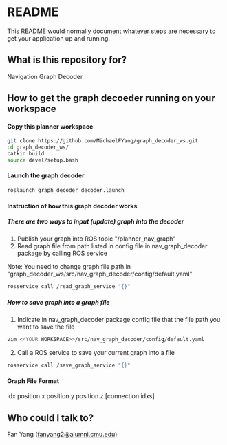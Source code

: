 # README #

This README would normally document whatever steps are necessary to get your application up and running.

## What is this repository for?

Navigation Graph Decoder

## How to get the graph decoeder running on your workspace 

#### Copy this planner workspace
```bash
git clone https://github.com/MichaelFYang/graph_decoder_ws.git
cd graph_decoder_ws/
catkin build
source devel/setup.bash
```

#### Launch the graph decoder
```bash
roslaunch graph_decoder decoder.launch
```

#### Instruction of how this graph decoder works
##### There are two ways to input (update) graph into the decoder
1. Publish your graph into ROS topic "/planner_nav_graph"
2. Read graph file from path listed in config file in nav_graph_decoder package by calling ROS service

Note: You need to change graph file path in "graph_decoder_ws/src/nav_graph_decoder/config/default.yaml"
```bash
rosservice call /read_graph_service "{}"
```
##### How to save graph into a graph file
1. Indicate in nav_graph_decoder package config file that the file path you want to save the file
```bash
vim <<YOUR WORKSPACE>>/src/nav_graph_decoder/config/default.yaml
```
2. Call a ROS service to save your current graph into a file
```bash
rosservice call /save_graph_service "{}"
```

#### Graph File Format
idx position.x position.y position.z \[connection idxs\]

## Who could I talk to? 

Fan Yang
(fanyang2@alumni.cmu.edu)
